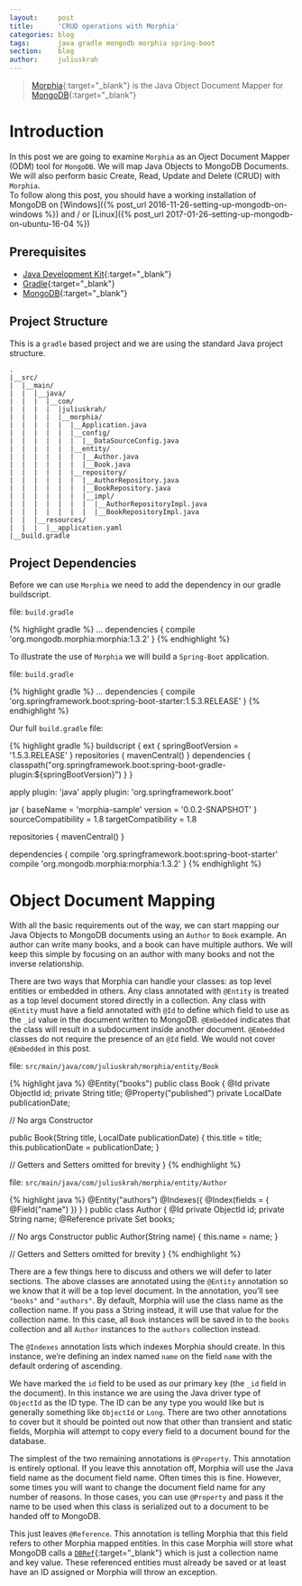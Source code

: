 ```yaml
---
layout:     post
title:      'CRUD operations with Morphia'
categories: blog
tags:       java gradle mongodb morphia spring-boot
section:    blog
author:     juliuskrah
---
```

> [Morphia][]{:target="_blank"} is the Java Object Document Mapper for [MongoDB][]{:target="_blank"}

# Introduction
In this post we are going to examine `Morphia` as an Oject Document Mapper (ODM) tool for `MongoDB`. We will map Java
Objects to MongoDB Documents. We will also perform basic Create, Read, Update and Delete (CRUD) with `Morphia`.  
To follow along this post, you should have a working installation of MongoDB on [Windows]({% post_url 2016-11-26-setting-up-mongodb-on-windows %})
and / or [Linux]({% post_url 2017-01-26-setting-up-mongodb-on-ubuntu-16-04 %})

## Prerequisites
- [Java Development Kit][JDK]{:target="_blank"}
- [Gradle][]{:target="_blank"}
- [MongoDB][]{:target="_blank"}

## Project Structure
This is a `gradle` based project and we are using the standard Java project structure.  

```
.
|__src/
|  |__main/
|  |  |__java/
|  |  |  |__com/
|  |  |  |  |juliuskrah/
|  |  |  |  |__morphia/    
|  |  |  |  |  |__Application.java
|  |  |  |  |  |__config/
|  |  |  |  |  |  |__DataSourceConfig.java
|  |  |  |  |  |__entity/
|  |  |  |  |  |  |__Author.java
|  |  |  |  |  |  |__Book.java
|  |  |  |  |  |__repository/
|  |  |  |  |  |  |__AuthorRepository.java
|  |  |  |  |  |  |__BookRepository.java
|  |  |  |  |  |  |__impl/
|  |  |  |  |  |  |  |__AuthorRepositoryImpl.java
|  |  |  |  |  |  |  |__BookRepositoryImpl.java
|  |  |__resources/
|  |  |  |__application.yaml
|__build.gradle
```

## Project Dependencies
Before we can use `Morphia` we need to add the dependency in our gradle buildscript.

file: `build.gradle`

{% highlight gradle %}
...
dependencies {
  compile 'org.mongodb.morphia:morphia:1.3.2'
}
{% endhighlight %}

To illustrate the use of `Morphia` we will build a `Spring-Boot` application.

file: `build.gradle`

{% highlight gradle %}
...
dependencies {
  compile 'org.springframework.boot:spring-boot-starter:1.5.3.RELEASE'
}
{% endhighlight %}

Our full `build.gradle` file:

{% highlight gradle %}
buildscript {
  ext {
    springBootVersion = '1.5.3.RELEASE'
  }
  repositories {
    mavenCentral()
  }
  dependencies {
    classpath("org.springframework.boot:spring-boot-gradle-plugin:${springBootVersion}")
  }
}

apply plugin: 'java'
apply plugin: 'org.springframework.boot'

jar {
  baseName = 'morphia-sample'
  version = '0.0.2-SNAPSHOT'
}
sourceCompatibility = 1.8
targetCompatibility = 1.8

repositories {
  mavenCentral()
}

dependencies {
  compile 'org.springframework.boot:spring-boot-starter'
  compile 'org.mongodb.morphia:morphia:1.3.2'
}
{% endhighlight %}

# Object Document Mapping
With all the basic requirements out of the way, we can start mapping our Java Objects to MongoDB documents using
an `Author` to `Book` example. An author can write many books, and a book can have multiple authors. We will keep
this simple by focusing on an author with many books and not the inverse relationship.

There are two ways that Morphia can handle your classes: as top level entities or embedded in others. Any class
annotated with `@Entity` is treated as a top level document stored directly in a collection. Any class with `@Entity`
must have a field annotated with `@Id` to define which field to use as the `_id` value in the document written to
MongoDB. `@Embedded` indicates that the class will result in a subdocument inside another document. `@Embedded` classes
do not require the presence of an `@Id` field. We would not cover `@Embedded` in this post.

file: `src/main/java/com/juliuskrah/morphia/entity/Book`

{% highlight java %}
@Entity("books")
public class Book {
  @Id
  private ObjectId id;
  private String title;
  @Property("published")
  private LocalDate publicationDate;

  // No args Constructor

  public Book(String title, LocalDate publicationDate) {
    this.title = title;
    this.publicationDate = publicationDate;
  }

  // Getters and Setters omitted for brevity
}
{% endhighlight %}

file: `src/main/java/com/juliuskrah/morphia/entity/Author`

{% highlight java %}
@Entity("authors")
@Indexes({
    @Index(fields = { @Field("name") })
  }
)
public class Author {
  @Id
  private ObjectId id;
  private String name;
  @Reference
  private Set<Book> books;

  // No args Constructor
  public Author(String name) {
    this.name = name;
  }

  // Getters and Setters omitted for brevity
}
{% endhighlight %}

There are a few things here to discuss and others we will defer to later sections. The above classes are annotated using
the `@Entity` annotation so we know that it will be a top level document. In the annotation, you’ll see `"books"` and
`"authors"`. By default, Morphia will use the class name as the collection name. If you pass a String instead, it will
use that value for the collection name. In this case, all `Book` instances will be saved in to the `books` collection
and all `Author` instances to the `authors` collection instead. 

The `@Indexes` annotation lists which indexes Morphia should create. In this instance, we’re defining an index named 
`name` on the field `name` with the default ordering of ascending.

We have marked the `id` field to be used as our primary key (the `_id` field in the document). In this instance we are
using the Java driver type of `ObjectId` as the ID type. The ID can be any type you would like but is generally
something like `ObjectId` or `Long`. There are two other annotations to cover but it should be pointed out now that
other than transient and static fields, Morphia will attempt to copy every field to a document bound for the database.

The simplest of the two remaining annotations is `@Property`. This annotation is entirely optional. If you leave this
annotation off, Morphia will use the Java field name as the document field name. Often times this is fine. However,
some times you will want to change the document field name for any number of reasons. In those cases, you can use 
`@Property` and pass it the name to be used when this class is serialized out to a document to be handed off to MongoDB.

This just leaves `@Reference`. This annotation is telling Morphia that this field refers to other Morphia mapped 
entities. In this case Morphia will store what MongoDB calls a [`DBRef`][DBRef]{:target="_blank"} which is just a 
collection name and key value. These referenced entities must already be saved or at least have an ID assigned or
Morphia will throw an exception.


[DBRef]:                    https://docs.mongodb.com/manual/reference/database-references/#dbrefs
[Gradle]:                   https://gradle.org/
[JDK]:                      http://www.oracle.com/technetwork/java/javase/downloads/index.html
[MongoDB]:                  https://www.mongodb.com/
[Morphia]:                  http://mongodb.github.io/morphia/

